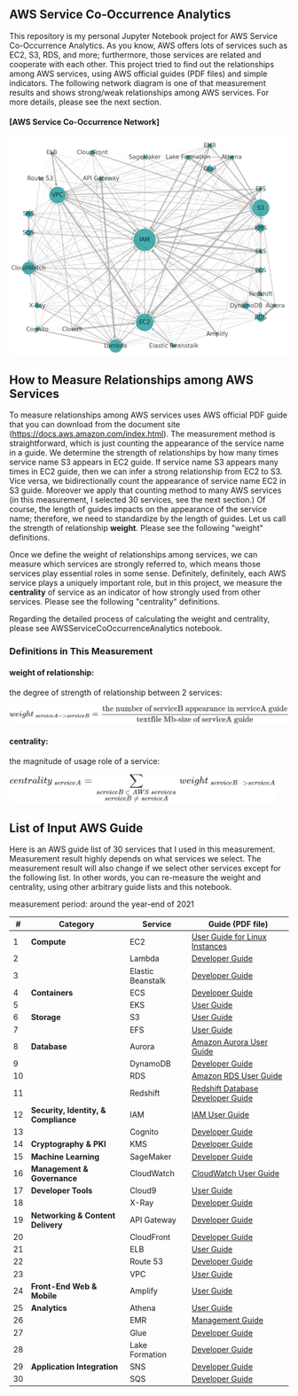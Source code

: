 

## AWS Service Co-Occurrence Analytics
This repository is my personal Jupyter Notebook project for AWS Service Co-Occurrence Analytics. As you know, AWS offers lots of services such as EC2, S3, RDS, and more; furthermore, those services are related and cooperate with each other. This project tried to find out the relationships among AWS services, using AWS official guides (PDF files) and simple indicators. The following network diagram is one of that measurement results and shows strong/weak relationships among AWS services. For more details, please see the next section. 


#### [AWS Service Co-Occurrence Network]

![AWS Service Co-Occurrence Network](./image/networkx.png)


## How to Measure Relationships among AWS Services
To measure relationships among AWS services uses AWS official PDF guide that you can download from the document site (https://docs.aws.amazon.com/index.html). The measurement method is straightforward, which is just counting the appearance of the service name in a guide. We determine the strength of relationships by how many times service name S3 appears in EC2 guide. If service name S3 appears many times in EC2 guide, then we can infer a strong relationship from EC2 to S3. Vice versa, we bidirectionally count the appearance of service name EC2 in S3 guide. Moreover we apply that counting method to many AWS services (in this measurement, I selected 30 services, see the next section.) Of course, the length of guides impacts on the appearance of the service name; therefore, we need to standardize by the length of guides. Let us call the strength of relationship **weight**. Please see the following "weight" definitions.

Once we define the weight of relationships among services, we can measure which services are strongly referred to, which means those services play essential roles in some sense. Definitely, definitely, each AWS service plays a uniquely important role, but in this project, we measure the **centrality** of service as an indicator of how strongly used from other services. Please see the following "centrality" definitions. 

Regarding the detailed process of calculating the weight and centrality, please see AWSServiceCoOccurrenceAnalytics notebook.

### Definitions in This Measurement

#### weight of relationship:

the degree of strength of relationship between 2 services:

<img src="./image/def_weight.png" width="600">

#### centrality:

the magnitude of usage role of a service:

<img src="./image/def_centrality.png" width="480">


## List of Input AWS Guide

Here is an AWS guide list of 30 services that I used in this measurement. Measurement result highly depends on what services we select. The measurement result will also change if we select other services except for the following list. In other words, you can re-measure the weight and centrality, using other arbitrary guide lists and this notebook.


measurement period: around the year-end of 2021

| # |Category  |Service  |Guide (PDF file)  |
|---|---|---|---|
| 1|**Compute**  |EC2  |[User Guide for Linux Instances](https://docs.aws.amazon.com/AWSEC2/latest/UserGuide/concepts.html)  |
| 2|  |Lambda  |[Developer Guide](https://docs.aws.amazon.com/lambda/latest/dg/index.html)  |
| 3|  |Elastic Beanstalk  |[Developer Guide](https://docs.aws.amazon.com/elasticbeanstalk/latest/dg/index.html)   |
| 4|**Containers**  |ECS  |[Developer Guide](https://docs.aws.amazon.com/AmazonECS/latest/developerguide/index.html)   |
| 5|  |EKS  |[User Guide](https://docs.aws.amazon.com/eks/latest/userguide/index.html)   |
| 6|**Storage**  |S3  |[User Guide](https://docs.aws.amazon.com/AmazonS3/latest/userguide/index.html)   |
| 7|  |EFS  |[User Guide](https://docs.aws.amazon.com/efs/latest/ug/index.html)   |
| 8|**Database**  |Aurora  |[Amazon Aurora User Guide](https://docs.aws.amazon.com/AmazonRDS/latest/AuroraUserGuide/index.html)   |
| 9|  |DynamoDB  |[Developer Guide](https://docs.aws.amazon.com/amazondynamodb/latest/developerguide/index.html)   |
|10|  |RDS  |[Amazon RDS User Guide](https://docs.aws.amazon.com/AmazonRDS/latest/UserGuide/index.html)   |
|11|  |Redshift  |[Redshift Database Developer Guide](https://docs.aws.amazon.com/redshift/latest/dg/index.html)   |
|12|**Security, Identity, & Compliance**  |IAM  |[IAM User Guide](https://docs.aws.amazon.com/IAM/latest/UserGuide/index.html)   |
|13|  |Cognito |[Developer Guide](https://docs.aws.amazon.com/cognito/latest/developerguide/what-is-amazon-cognito.html)   |
|14|**Cryptography & PKI**  |KMS  |[Developer Guide](https://docs.aws.amazon.com/kms/latest/developerguide/index.html)   |
|15|**Machine Learning**  |SageMaker  |[Developer Guide](https://docs.aws.amazon.com/sagemaker/latest/dg/whatis.html) |
|16|**Management & Governance**  |CloudWatch  |[CloudWatch User Guide](https://docs.aws.amazon.com/AmazonCloudWatch/latest/monitoring/index.html)   |
|17|**Developer Tools**  |Cloud9  |[User Guide](https://docs.aws.amazon.com/cloud9/latest/user-guide/index.html)   |
|18|  |X-Ray  |[Developer Guide](https://docs.aws.amazon.com/xray/latest/devguide/aws-xray.html)   |
|19|**Networking & Content Delivery**  |API Gateway  |[Developer Guide](https://docs.aws.amazon.com/apigateway/latest/developerguide/index.html)   |
|20|  |CloudFront  |[Developer Guide](https://docs.aws.amazon.com/AmazonCloudFront/latest/DeveloperGuide/index.html)   |
|21|  |ELB  |[User Guide](https://docs.aws.amazon.com/elasticloadbalancing/latest/userguide/index.html)   |
|22|  |Route 53  |[Developer Guide](https://docs.aws.amazon.com/Route53/latest/DeveloperGuide/index.html)   |
|23|  |VPC  |[User Guide](https://docs.aws.amazon.com/vpc/latest/userguide/index.html)   |
|24|**Front-End Web & Mobile**  |Amplify  |[User Guide](https://docs.aws.amazon.com/amplify/latest/userguide/index.html)   |
|25|**Analytics**  |Athena  |[User Guide](https://docs.aws.amazon.com/athena/latest/ug/what-is.html)   |
|26|  |EMR  |[Management Guide](https://docs.aws.amazon.com/emr/latest/ManagementGuide/index.html)   |
|27|  |Glue  |[Developer Guide](https://docs.aws.amazon.com/glue/latest/dg/what-is-glue.html)   |
|28|  |Lake Formation  |[Developer Guide](https://docs.aws.amazon.com/lake-formation/latest/dg/what-is-lake-formation.html)   |
|29|**Application Integration**  |SNS  |[Developer Guide](https://docs.aws.amazon.com/sns/latest/dg/index.html)   |
|30|  |SQS  |[Developer Guide](https://docs.aws.amazon.com/AWSSimpleQueueService/latest/SQSDeveloperGuide/welcome.html)   |

